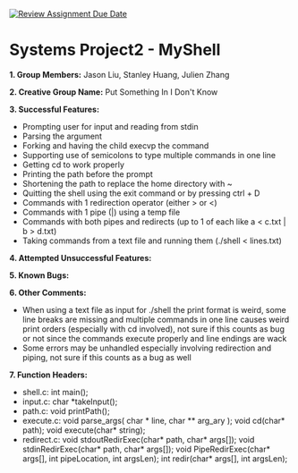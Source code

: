 [![Review Assignment Due Date](https://classroom.github.com/assets/deadline-readme-button-22041afd0340ce965d47ae6ef1cefeee28c7c493a6346c4f15d667ab976d596c.svg)](https://classroom.github.com/a/Tfg6waJb)
# Systems Project2 - MyShell

**1. Group Members:** Jason Liu, Stanley Huang, Julien Zhang

**2. Creative Group Name:** Put Something In I Don't Know

**3. Successful Features:** 
- Prompting user for input and reading from stdin
- Parsing the argument
- Forking and having the child execvp the command
- Supporting use of semicolons to type multiple commands in one line
- Getting cd to work properly
- Printing the path before the prompt
- Shortening the path to replace the home directory with ~
- Quitting the shell using the exit command or by pressing ctrl + D
- Commands with 1 redirection operator (either > or <)
- Commands with 1 pipe (|) using a temp file
- Commands with both pipes and redirects (up to 1 of each like a < c.txt | b  > d.txt)
- Taking commands from a text file and running them (./shell < lines.txt)

**4. Attempted Unsuccessful Features:**

**5. Known Bugs:**

**6. Other Comments:**
- When using a text file as input for ./shell the print format is weird, some line breaks are missing and multiple commands in one line causes weird print orders (especially with cd involved), not sure if this counts as bug or not since the commands execute properly and line endings are wack
- Some errors may be unhandled especially involving redirection and piping, not sure if this counts as a bug as well 

**7. Function Headers:**
- shell.c: int main();
- input.c: char *takeInput();
- path.c: void printPath();
- execute.c: void parse_args( char * line, char ** arg_ary ); void cd(char* path); void execute(char* string);
- redirect.c: void stdoutRedirExec(char* path, char* args[]); void stdinRedirExec(char* path, char* args[]); void PipeRedirExec(char* args[], int pipeLocation, int argsLen); int redir(char* args[], int argsLen);
